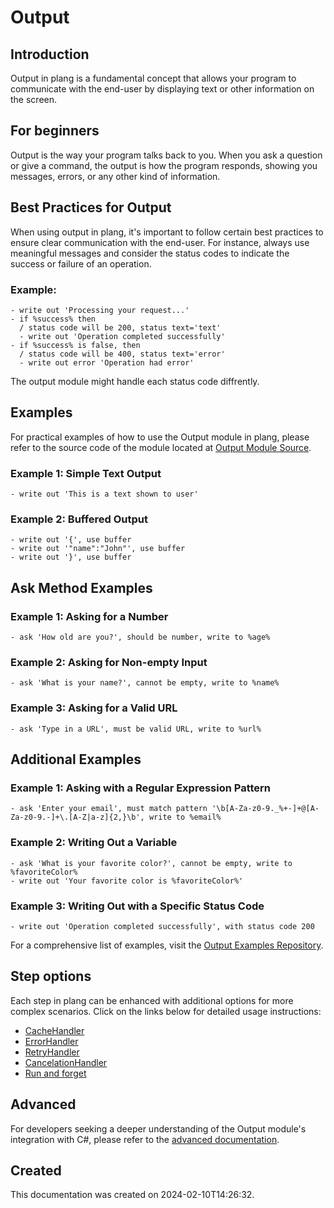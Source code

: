 
# Output
## Introduction
Output in plang is a fundamental concept that allows your program to communicate with the end-user by displaying text or other information on the screen.

## For beginners
Output is the way your program talks back to you. When you ask a question or give a command, the output is how the program responds, showing you messages, errors, or any other kind of information.

## Best Practices for Output
When using output in plang, it's important to follow certain best practices to ensure clear communication with the end-user. For instance, always use meaningful messages and consider the status codes to indicate the success or failure of an operation.

### Example:
```plang
- write out 'Processing your request...'
- if %success% then
  / status code will be 200, status text='text'
  - write out 'Operation completed successfully'
- if %success% is false, then
  / status code will be 400, status text='error'
  - write out error 'Operation had error'
```

The output module might handle each status code diffrently.

## Examples
For practical examples of how to use the Output module in plang, please refer to the source code of the module located at [Output Module Source](https://github.com/PLangHQ/plang/blob/main/PLang/Modules/Output/Program.cs).



### Example 1: Simple Text Output
```plang
- write out 'This is a text shown to user'
```

### Example 2: Buffered Output
```plang
- write out '{', use buffer
- write out '"name":"John"', use buffer
- write out '}', use buffer
```

## Ask Method Examples

### Example 1: Asking for a Number
```plang
- ask 'How old are you?', should be number, write to %age%
```

### Example 2: Asking for Non-empty Input
```plang
- ask 'What is your name?', cannot be empty, write to %name%
```

### Example 3: Asking for a Valid URL
```plang
- ask 'Type in a URL', must be valid URL, write to %url%
```

## Additional Examples

### Example 1: Asking with a Regular Expression Pattern
```plang
- ask 'Enter your email', must match pattern '\b[A-Za-z0-9._%+-]+@[A-Za-z0-9.-]+\.[A-Z|a-z]{2,}\b', write to %email%
```

### Example 2: Writing Out a Variable
```plang
- ask 'What is your favorite color?', cannot be empty, write to %favoriteColor%
- write out 'Your favorite color is %favoriteColor%'
```

### Example 3: Writing Out with a Specific Status Code
```plang
- write out 'Operation completed successfully', with status code 200
```


For a comprehensive list of examples, visit the [Output Examples Repository](https://github.com/PLangHQ/plang/tree/main/Tests/Output).

## Step options
Each step in plang can be enhanced with additional options for more complex scenarios. Click on the links below for detailed usage instructions:
- [CacheHandler](/moduels/cacheHandler.md)
- [ErrorHandler](/moduels/ErrorHandler.md)
- [RetryHandler](/moduels/RetryHandler.md)
- [CancelationHandler](/moduels/CancelationHandler.md)
- [Run and forget](/moduels/RunAndForget.md)

## Advanced
For developers seeking a deeper understanding of the Output module's integration with C#, please refer to the [advanced documentation](./PLang.Modules.OutputModule_advanced.md).

## Created
This documentation was created on 2024-02-10T14:26:32.
